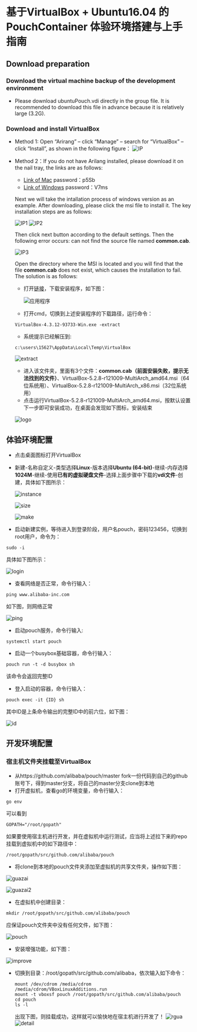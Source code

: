 # 基于VirtualBox + Ubuntu16.04 的 PouchContainer 体验环境搭建与上手指南
## Download preparation
### Download the virtual machine backup of the development environment
- Please download ubuntuPouch.vdi directly in the group file. It is recommended to download this file in advance because it is relatively large (3.2G). 
### Download and install VirtualBox

- Method 1: Open “Arirang” – click “Manage” – search for “VirtualBox” – click “Install”, as shown in the following figure：
![IP](https://github.com/lvyijin/learngit/blob/master/images/installVirtualBox.png "Installation process")

- Method 2：If you do not have Arilang installed, please download it on the nail tray, the links are as follows:
  + [Link of Mac](https://space.dingtalk.com/s/gwHOABma4QLOGlgkPQPaACBiMzk5ZWRjZTAyOGI0MTBkOGRkNTRjYzNkN2Q1NTFjOA) password：p5Sb
  + [Link of Windows](https://space.dingtalk.com/s/gwHOABmLzwLOGlgkPQPaACBhNzNjYjI5NTYxMzQ0NmUwOWRmMTFlN2UzMTYxNDQ4Mw) password：V7ms  

  Next we will take the intallation process of windows version as an example. After downloading, please click the msi file to install it. The key installation steps are as follows:
  
  ![IP1](https://github.com/lvyijin/learngit/blob/master/images/first.png "First process")
  ![IP2](https://github.com/lvyijin/learngit/blob/master/images/second.png "Second process")
  
  Then click next button according to the default settings. Then the following error occurs: can not find the source file named **common.cab**.
  
  ![IP3](https://github.com/lvyijin/learngit/blob/master/images/problem.png "Problem")
  
  Open the directory where the MSI is located and you will find that the file **common.cab** does not exist, which causes the installation to fail. The solution is as follows:
  + 打开[链接](https://www.oracle.com/technetwork/cn/server-storage/virtualbox/downloads/index.html)，下载安装程序，如下图：
  
    ![应用程序](https://github.com/lvyijin/learngit/blob/master/images/boxexe.png "virtualBox应用程序")
    
  + 打开cmd，切换到上述安装程序的下载路径，运行命令：
  ```
  VirtualBox-4.3.12-93733-Win.exe -extract
  ```
  + 系统提示已经解压到:
  ```
  c:\users\15627\AppData\Local\Temp\VirtualBox
  ```
   ![extract](https://github.com/lvyijin/learngit/blob/master/images/extract.png "extract")
   
  + 进入该文件夹，里面有3个文件：**common.cab（前面安装失败，提示无法找到的文件）**、VirtualBox-5.2.8-r121009-MultiArch_amd64.msi（64位系统用）、VirtualBox-5.2.8-r121009-MultiArch_x86.msi（32位系统用）
  + 点击运行VirtualBox-5.2.8-r121009-MultiArch_amd64.msi，按默认设置下一步即可安装成功，在桌面会发现如下图标，安装结束
  
  ![logo](https://github.com/lvyijin/learngit/blob/master/images/logo.png "logo")
   
## 体验环境配置
- 点击桌面图标打开VirtualBox
- 新建-名称自定义-类型选择**Linux**-版本选择**Ubuntu (64-bit)**-继续-内存选择**1024M**-继续-使用**已有的虚拟硬盘文件**-选择上面步骤中下载的**vdi文件**-创建，具体如下图所示：

  ![instance](https://github.com/lvyijin/learngit/blob/master/images/instance.png "instance")
  
  ![size](https://github.com/lvyijin/learngit/blob/master/images/size.png "size")
  
  ![make](https://github.com/lvyijin/learngit/blob/master/images/make.png "make")
  
- 启动新建实例，等待进入到登录阶段，用户名pouch，密码123456，切换到root用户，命令为：
```
sudo -i
```
具体如下图所示：

  ![login](https://github.com/lvyijin/learngit/blob/master/images/login.png "login")
  
- 查看网络是否正常，命令行输入：
```
ping www.alibaba-inc.com
```
如下图，则网络正常

  ![ping](https://github.com/lvyijin/learngit/blob/master/images/ping.png "ping")

- 启动pouch服务，命令行输入: 
```
systemctl start pouch
```
- 启动一个busybox基础容器，命令行输入：
```
pouch run -t -d busybox sh
```
  该命令会返回完整ID
- 登入启动的容器，命令行输入：
```
pouch exec -it {ID} sh
```
其中ID是上条命令输出的完整ID中的前六位，如下图：
  
  ![id](https://github.com/lvyijin/learngit/blob/master/images/id.png "id")
  
## 开发环境配置
### 宿主机文件夹挂载至VirtualBox
- 从https://github.com/alibaba/pouch/master fork一份代码到自己的github账号下，得到master分支，将自己的master分支clone到本地
- 打开虚拟机，查看go的环境变量，命令行输入：
```
go env
```
可以看到
```
GOPATH="/root/gopath"
```
如果要使用宿主机进行开发，并在虚拟机中运行测试，应当将上述拉下来的repo挂载到虚拟机中的如下路径中：
```
/root/gopath/src/github.com/alibaba/pouch
```

- 将clone到本地的pouch文件夹添加至虚拟机的共享文件夹，操作如下图：

![guazai](https://github.com/lvyijin/learngit/blob/master/images/guazai.png "guazai")

![guazai2](https://github.com/lvyijin/learngit/blob/master/images/guazai2.png "guazai2")

- 在虚拟机中创建目录：
```
mkdir /root/gopath/src/github.com/alibaba/pouch
```
应保证pouch文件夹中没有任何文件，如下图：

![pouch](https://github.com/lvyijin/learngit/blob/master/images/pouch.png "pouch")

- 安装增强功能，如下图：

![improve](https://github.com/lvyijin/learngit/blob/master/images/improve.png "improve")

- 切换到目录：/root/gopath/src/github.com/alibaba，依次输入如下命令：

   ``` 
   mount /dev/cdrom /media/cdrom 
   /media/cdrom/VBoxLinuxAdditions.run 
   mount -t vboxsf pouch /root/gopath/src/github.com/alibaba/pouch
   cd pouch
   ls -l
   ```
   出现下图，则挂载成功，这样就可以愉快地在宿主机进行开发了！
![rgua](https://github.com/lvyijin/learngit/blob/master/images/rgua.png "rgua")
![detail](https://github.com/lvyijin/learngit/blob/master/images/detail.png "detail")
